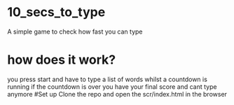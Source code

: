 # 10_secs_to_type
A simple game to check how fast you can type
# how does it work?
you press start and have to type a list of words whilst a countdown is running
if the countdown is over you have your final score and cant type anymore
#Set up
Clone the repo and open the scr/index.html in the browser
